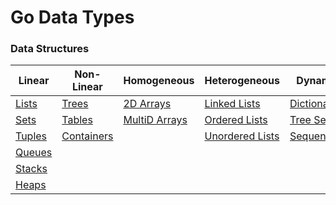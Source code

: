 # Go Data Types

### Data Structures 

| Linear        | Non-Linear    | Homogeneous   | Heterogeneous  | Dynamic        |
| ------------- | ------------- | ------------- | -------------  | -------------  |
| [Lists](docs/linear/lists.md) | [Trees](docs/nonlinear/trees.md)        |[2D Arrays](docs/homogeneous/2darrays.md)     |[Linked Lists](docs/heterogeneous/linkedlists.md)   | [Dictionaries](docs/dynamic/dictionaries.md)   |
| [Sets](docs/linear/sets.md)           | [Tables](docs/nonlinear/tables.md)        | [MultiD Arrays](docs/homogeneous/multidarrays.md) | [Ordered Lists](docs/heterogeneous/orderedlists.md)  | [Tree Sets](docs/dynamic/treesets.md)       |
| [Tuples](docs/linear/tuples.md)         | [Containers](docs/nonlinear/containers.md)    |               | [Unordered Lists](docs/heterogeneous/unorderedlists.md) | [Sequences](docs/dynamic/sequences.md)      |
| [Queues](docs/linear/queues.md)         |               |               |                |                |
| [Stacks](docs/linear/stacks.md)        |               |               |                |                |
| [Heaps](docs/linear/heaps.md)         |               |               |                |                |

